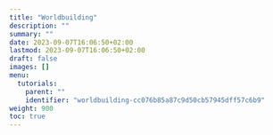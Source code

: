 ```yaml
---
title: "Worldbuilding"
description: ""
summary: ""
date: 2023-09-07T16:06:50+02:00
lastmod: 2023-09-07T16:06:50+02:00
draft: false
images: []
menu:
  tutorials:
    parent: ""
    identifier: "worldbuilding-cc076b85a87c9d50cb57945dff57c6b9"
weight: 900
toc: true
---
```

